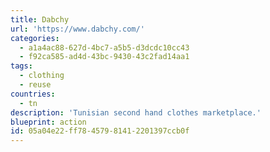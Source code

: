 ```yaml
---
title: Dabchy
url: 'https://www.dabchy.com/'
categories:
  - a1a4ac88-627d-4bc7-a5b5-d3dcdc10cc43
  - f92ca585-ad4d-43bc-9430-43c2fad14aa1
tags:
  - clothing
  - reuse
countries:
  - tn
description: 'Tunisian second hand clothes marketplace.'
blueprint: action
id: 05a04e22-ff78-4579-8141-2201397ccb0f
---
```

